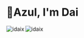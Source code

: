 # 👋Azul, I'm Dai


<p><img align="left" src="https://github-readme-stats.vercel.app/api/top-langs?username=idaix&show_icons=true&theme=none&locale=en&layout=compact" alt="idaix" /></p>

<p><img align="center" src="https://github-readme-streak-stats.herokuapp.com/?user=idaix&theme=none" alt="idaix" /></p>
